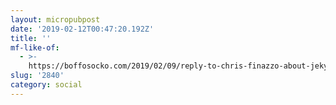 ```yaml
---
layout: micropubpost
date: '2019-02-12T00:47:20.192Z'
title: ''
mf-like-of:
  - >-
    https://boffosocko.com/2019/02/09/reply-to-chris-finazzo-about-jekyll-and-goodreads-alternatives/
slug: '2840'
category: social
---
```

